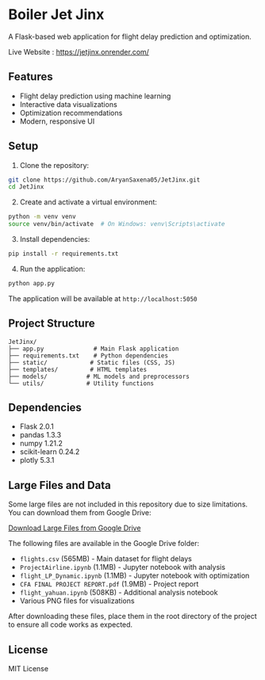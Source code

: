 # Boiler Jet Jinx

A Flask-based web application for flight delay prediction and optimization.

Live Website : https://jetjinx.onrender.com/ 

## Features

- Flight delay prediction using machine learning
- Interactive data visualizations
- Optimization recommendations
- Modern, responsive UI

## Setup

1. Clone the repository:
```bash
git clone https://github.com/AryanSaxena05/JetJinx.git
cd JetJinx
```

2. Create and activate a virtual environment:
```bash
python -m venv venv
source venv/bin/activate  # On Windows: venv\Scripts\activate
```

3. Install dependencies:
```bash
pip install -r requirements.txt
```

4. Run the application:
```bash
python app.py
```

The application will be available at `http://localhost:5050`

## Project Structure

```
JetJinx/
├── app.py              # Main Flask application
├── requirements.txt    # Python dependencies
├── static/            # Static files (CSS, JS)
├── templates/         # HTML templates
├── models/           # ML models and preprocessors
└── utils/            # Utility functions
```

## Dependencies

- Flask 2.0.1
- pandas 1.3.3
- numpy 1.21.2
- scikit-learn 0.24.2
- plotly 5.3.1

## Large Files and Data

Some large files are not included in this repository due to size limitations. You can download them from Google Drive:

[Download Large Files from Google Drive](https://drive.google.com/drive/folders/1guk7lV7rDZ8indb9tNzlbUZrZBG2OW9m?usp=drive_link)

The following files are available in the Google Drive folder:
- `flights.csv` (565MB) - Main dataset for flight delays
- `ProjectAirline.ipynb` (1.1MB) - Jupyter notebook with analysis
- `flight_LP_Dynamic.ipynb` (1.1MB) - Jupyter notebook with optimization
- `CFA FINAL PROJECT REPORT.pdf` (1.9MB) - Project report
- `flight_yahuan.ipynb` (508KB) - Additional analysis notebook
- Various PNG files for visualizations

After downloading these files, place them in the root directory of the project to ensure all code works as expected.

## License

MIT License 
